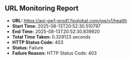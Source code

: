## URL Monitoring Report

- **URL:** https://api-gw1-prod1.fisglobal.com/gw/v1/health
- **Start Time:** 2025-08-13T20:52:30.510797
- **End Time:** 2025-08-13T20:52:30.839920
- **Total Time Taken:** 0.329123 seconds
- **HTTP Status Code:** 403
- **Status:** Failure
- **Failure Reason:** HTTP Status Code: 403
